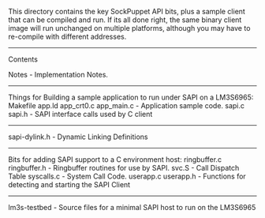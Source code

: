 This directory contains the key SockPuppet API bits, plus a sample
client that can be compiled and run.  If its all done right, the same
binary client image will run unchanged on multiple platforms, although
you may have to re-compile with different addresses.

----------------------
Contents

Notes - Implementation Notes.

------
Things for Building a sample application to run under SAPI on a LM3S6965:
Makefile 
app.ld app_crt0.c app_main.c - Application sample code.
sapi.c sapi.h - SAPI interface calls used by C client

------
sapi-dylink.h - Dynamic Linking Definitions 

------
Bits for adding SAPI support to a C environment host:
ringbuffer.c ringbuffer.h - Ringbuffer routines for use by SAPI.
svc.S - Call Dispatch Table
syscalls.c - System Call Code.
userapp.c userapp.h - Functions for detecting and starting the SAPI Client


------
lm3s-testbed - Source files for a minimal SAPI host to run on the LM3S6965
